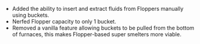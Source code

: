 - Added the ability to insert and extract fluids from Floppers manually using buckets.
- Nerfed Flopper capacity to only 1 bucket.
- Removed a vanilla feature allowing buckets to be pulled from the bottom of furnaces, this makes Flopper-based super smelters more viable.